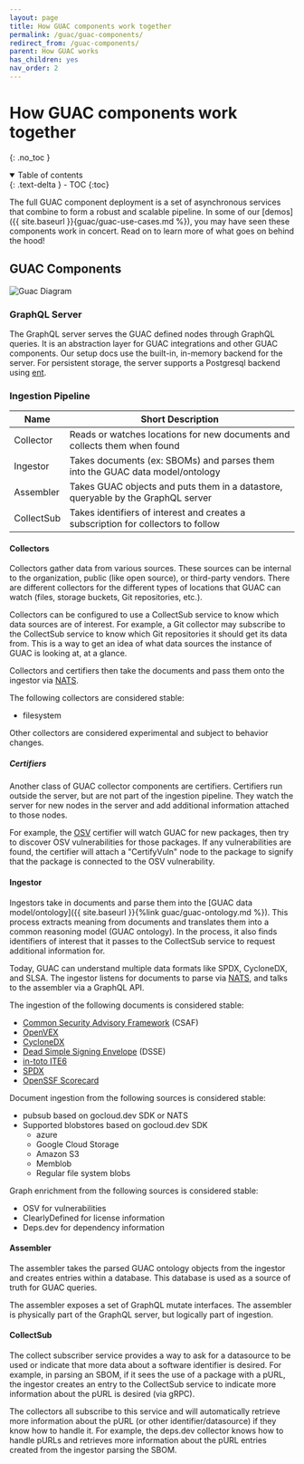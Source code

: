 ```yaml
---
layout: page
title: How GUAC components work together
permalink: /guac/guac-components/
redirect_from: /guac-components/
parent: How GUAC works
has_children: yes
nav_order: 2
---
```


# How GUAC components work together

{: .no_toc }

<details open markdown="block">
  <summary>
    Table of contents
  </summary>
  {: .text-delta }
- TOC
{:toc}
</details>

The full GUAC component deployment is a set of asynchronous services that
combine to form a robust and scalable pipeline. In some of our [demos]({{
site.baseurl }}{guac/guac-use-cases.md %}), you may have seen these components
work in concert. Read on to learn more of what goes on behind the hood!

## GUAC Components

![Guac Diagram](../assets/images/GUACcomponentsdiagram.svg)

### GraphQL Server

The GraphQL server serves the GUAC defined nodes through GraphQL queries. It is
an abstraction layer for GUAC integrations and other GUAC components. Our setup
docs use the built-in, in-memory backend for the server. For persistent storage,
the server supports a Postgresql backend using [ent](https://entgo.io/).

### Ingestion Pipeline

| Name       | Short Description                                                                 |
| ---------- | --------------------------------------------------------------------------------- |
| Collector  | Reads or watches locations for new documents and collects them when found         |
| Ingestor   | Takes documents (ex: SBOMs) and parses them into the GUAC data model/ontology     |
| Assembler  | Takes GUAC objects and puts them in a datastore, queryable by the GraphQL server  |
| CollectSub | Takes identifiers of interest and creates a subscription for collectors to follow |

#### Collectors

Collectors gather data from various sources. These sources can be internal to
the organization, public (like open source), or third-party vendors. There are
different collectors for the different types of locations that GUAC can watch
(files, storage buckets, Git repositories, etc.).

Collectors can be configured to use a CollectSub service to know which data
sources are of interest. For example, a Git collector may subscribe to the
CollectSub service to know which Git repositories it should get its data from.
This is a way to get an idea of what data sources the instance of GUAC is
looking at, at a glance.

Collectors and certifiers then take the documents and pass them onto the
ingestor via [NATS](https://nats.io/).

The following collectors are considered stable:

- filesystem

Other collectors are considered experimental and subject to behavior changes.

##### Certifiers

Another class of GUAC collector components are certifiers. Certifiers run
outside the server, but are not part of the ingestion pipeline. They watch the
server for new nodes in the server and add additional information attached to
those nodes.

For example, the [OSV](https://ossf.github.io/osv-schema/) certifier will watch
GUAC for new packages, then try to discover OSV vulnerabilities for those
packages. If any vulnerabilities are found, the certifier will attach a
"CertifyVuln" node to the package to signify that the package is connected to
the OSV vulnerability.

#### Ingestor

Ingestors take in documents and parse them into the [GUAC data
model/ontology]({{ site.baseurl }}{%link guac/guac-ontology.md %}). This process
extracts meaning from documents and translates them into a common reasoning
model (GUAC ontology). In the process, it also finds identifiers of interest
that it passes to the CollectSub service to request additional information for.

Today, GUAC can understand multiple data formats like SPDX, CycloneDX, and SLSA.
The ingestor listens for documents to parse via [NATS](https://nats.io/), and
talks to the assembler via a GraphQL API.

The ingestion of the following documents is considered stable:

- [Common Security Advisory Framework](https://www.csaf.io/) (CSAF)
- [OpenVEX](https://github.com/openvex)
- [CycloneDX](https://cyclonedx.org/specification/overview/)
- [Dead Simple Signing Envelope](https://github.com/secure-systems-lab/dsse)
  (DSSE)
- [in-toto ITE6](https://github.com/in-toto/ITE/blob/master/ITE/6/README.adoc)
- [SPDX](https://spdx.dev/use/specifications/)
- [OpenSSF Scorecard](https://scorecard.dev/)

Document ingestion from the following sources is considered stable:

- pubsub based on gocloud.dev SDK or NATS
- Supported blobstores based on gocloud.dev SDK
  - azure
  - Google Cloud Storage
  - Amazon S3
  - Memblob
  - Regular file system blobs

Graph enrichment from the following sources is considered stable:

- OSV for vulnerabilities
- ClearlyDefined for license information
- Deps.dev for dependency information

#### Assembler

The assembler takes the parsed GUAC ontology objects from the ingestor and
creates entries within a database. This database is used as a source of truth
for GUAC queries.

The assembler exposes a set of GraphQL mutate interfaces. The assembler is
physically part of the GraphQL server, but logically part of ingestion.

#### CollectSub

The collect subscriber service provides a way to ask for a datasource to be used
or indicate that more data about a software identifier is desired. For example,
in parsing an SBOM, if it sees the use of a package with a pURL, the ingestor
creates an entry to the CollectSub service to indicate more information about
the pURL is desired (via gRPC).

The collectors all subscribe to this service and will automatically retrieve
more information about the pURL (or other identifier/datasource) if they know
how to handle it. For example, the deps.dev collector knows how to handle pURLs
and retrieves more information about the pURL entries created from the ingestor
parsing the SBOM.
